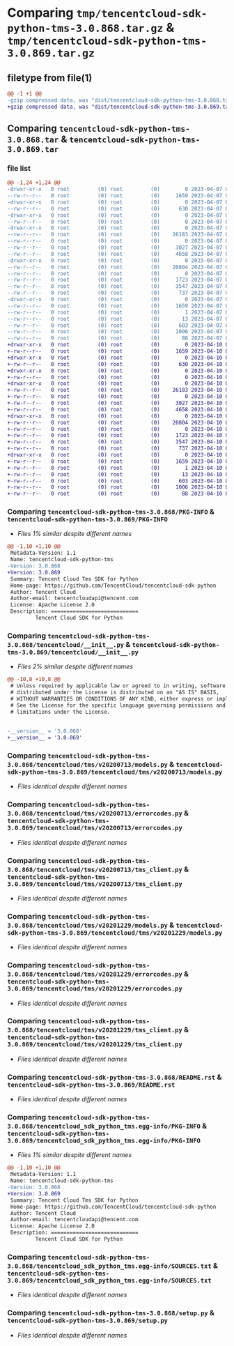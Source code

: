# Comparing `tmp/tencentcloud-sdk-python-tms-3.0.868.tar.gz` & `tmp/tencentcloud-sdk-python-tms-3.0.869.tar.gz`

## filetype from file(1)

```diff
@@ -1 +1 @@
-gzip compressed data, was "dist/tencentcloud-sdk-python-tms-3.0.868.tar", last modified: Fri Apr  7 01:03:34 2023, max compression
+gzip compressed data, was "dist/tencentcloud-sdk-python-tms-3.0.869.tar", last modified: Mon Apr 10 03:16:52 2023, max compression
```

## Comparing `tencentcloud-sdk-python-tms-3.0.868.tar` & `tencentcloud-sdk-python-tms-3.0.869.tar`

### file list

```diff
@@ -1,24 +1,24 @@
-drwxr-xr-x   0 root         (0) root         (0)        0 2023-04-07 01:03:34.000000 tencentcloud-sdk-python-tms-3.0.868/
--rw-r--r--   0 root         (0) root         (0)     1659 2023-04-07 01:03:34.000000 tencentcloud-sdk-python-tms-3.0.868/PKG-INFO
-drwxr-xr-x   0 root         (0) root         (0)        0 2023-04-07 01:03:34.000000 tencentcloud-sdk-python-tms-3.0.868/tencentcloud/
--rw-r--r--   0 root         (0) root         (0)      630 2023-04-07 01:03:34.000000 tencentcloud-sdk-python-tms-3.0.868/tencentcloud/__init__.py
-drwxr-xr-x   0 root         (0) root         (0)        0 2023-04-07 01:03:34.000000 tencentcloud-sdk-python-tms-3.0.868/tencentcloud/tms/
--rw-r--r--   0 root         (0) root         (0)        0 2023-04-07 01:03:34.000000 tencentcloud-sdk-python-tms-3.0.868/tencentcloud/tms/__init__.py
-drwxr-xr-x   0 root         (0) root         (0)        0 2023-04-07 01:03:34.000000 tencentcloud-sdk-python-tms-3.0.868/tencentcloud/tms/v20200713/
--rw-r--r--   0 root         (0) root         (0)    26183 2023-04-07 01:03:34.000000 tencentcloud-sdk-python-tms-3.0.868/tencentcloud/tms/v20200713/models.py
--rw-r--r--   0 root         (0) root         (0)        0 2023-04-07 01:03:34.000000 tencentcloud-sdk-python-tms-3.0.868/tencentcloud/tms/v20200713/__init__.py
--rw-r--r--   0 root         (0) root         (0)     3027 2023-04-07 01:03:34.000000 tencentcloud-sdk-python-tms-3.0.868/tencentcloud/tms/v20200713/errorcodes.py
--rw-r--r--   0 root         (0) root         (0)     4658 2023-04-07 01:03:34.000000 tencentcloud-sdk-python-tms-3.0.868/tencentcloud/tms/v20200713/tms_client.py
-drwxr-xr-x   0 root         (0) root         (0)        0 2023-04-07 01:03:34.000000 tencentcloud-sdk-python-tms-3.0.868/tencentcloud/tms/v20201229/
--rw-r--r--   0 root         (0) root         (0)    20804 2023-04-07 01:03:34.000000 tencentcloud-sdk-python-tms-3.0.868/tencentcloud/tms/v20201229/models.py
--rw-r--r--   0 root         (0) root         (0)        0 2023-04-07 01:03:34.000000 tencentcloud-sdk-python-tms-3.0.868/tencentcloud/tms/v20201229/__init__.py
--rw-r--r--   0 root         (0) root         (0)     1723 2023-04-07 01:03:34.000000 tencentcloud-sdk-python-tms-3.0.868/tencentcloud/tms/v20201229/errorcodes.py
--rw-r--r--   0 root         (0) root         (0)     3547 2023-04-07 01:03:34.000000 tencentcloud-sdk-python-tms-3.0.868/tencentcloud/tms/v20201229/tms_client.py
--rw-r--r--   0 root         (0) root         (0)      737 2023-04-07 01:03:34.000000 tencentcloud-sdk-python-tms-3.0.868/README.rst
-drwxr-xr-x   0 root         (0) root         (0)        0 2023-04-07 01:03:34.000000 tencentcloud-sdk-python-tms-3.0.868/tencentcloud_sdk_python_tms.egg-info/
--rw-r--r--   0 root         (0) root         (0)     1659 2023-04-07 01:03:34.000000 tencentcloud-sdk-python-tms-3.0.868/tencentcloud_sdk_python_tms.egg-info/PKG-INFO
--rw-r--r--   0 root         (0) root         (0)        1 2023-04-07 01:03:34.000000 tencentcloud-sdk-python-tms-3.0.868/tencentcloud_sdk_python_tms.egg-info/dependency_links.txt
--rw-r--r--   0 root         (0) root         (0)       13 2023-04-07 01:03:34.000000 tencentcloud-sdk-python-tms-3.0.868/tencentcloud_sdk_python_tms.egg-info/top_level.txt
--rw-r--r--   0 root         (0) root         (0)      603 2023-04-07 01:03:34.000000 tencentcloud-sdk-python-tms-3.0.868/tencentcloud_sdk_python_tms.egg-info/SOURCES.txt
--rw-r--r--   0 root         (0) root         (0)     1006 2023-04-07 01:03:34.000000 tencentcloud-sdk-python-tms-3.0.868/setup.py
--rw-r--r--   0 root         (0) root         (0)       88 2023-04-07 01:03:34.000000 tencentcloud-sdk-python-tms-3.0.868/setup.cfg
+drwxr-xr-x   0 root         (0) root         (0)        0 2023-04-10 03:16:52.000000 tencentcloud-sdk-python-tms-3.0.869/
+-rw-r--r--   0 root         (0) root         (0)     1659 2023-04-10 03:16:52.000000 tencentcloud-sdk-python-tms-3.0.869/PKG-INFO
+drwxr-xr-x   0 root         (0) root         (0)        0 2023-04-10 03:16:52.000000 tencentcloud-sdk-python-tms-3.0.869/tencentcloud/
+-rw-r--r--   0 root         (0) root         (0)      630 2023-04-10 03:16:52.000000 tencentcloud-sdk-python-tms-3.0.869/tencentcloud/__init__.py
+drwxr-xr-x   0 root         (0) root         (0)        0 2023-04-10 03:16:52.000000 tencentcloud-sdk-python-tms-3.0.869/tencentcloud/tms/
+-rw-r--r--   0 root         (0) root         (0)        0 2023-04-10 03:16:52.000000 tencentcloud-sdk-python-tms-3.0.869/tencentcloud/tms/__init__.py
+drwxr-xr-x   0 root         (0) root         (0)        0 2023-04-10 03:16:52.000000 tencentcloud-sdk-python-tms-3.0.869/tencentcloud/tms/v20200713/
+-rw-r--r--   0 root         (0) root         (0)    26183 2023-04-10 03:16:52.000000 tencentcloud-sdk-python-tms-3.0.869/tencentcloud/tms/v20200713/models.py
+-rw-r--r--   0 root         (0) root         (0)        0 2023-04-10 03:16:52.000000 tencentcloud-sdk-python-tms-3.0.869/tencentcloud/tms/v20200713/__init__.py
+-rw-r--r--   0 root         (0) root         (0)     3027 2023-04-10 03:16:52.000000 tencentcloud-sdk-python-tms-3.0.869/tencentcloud/tms/v20200713/errorcodes.py
+-rw-r--r--   0 root         (0) root         (0)     4658 2023-04-10 03:16:52.000000 tencentcloud-sdk-python-tms-3.0.869/tencentcloud/tms/v20200713/tms_client.py
+drwxr-xr-x   0 root         (0) root         (0)        0 2023-04-10 03:16:52.000000 tencentcloud-sdk-python-tms-3.0.869/tencentcloud/tms/v20201229/
+-rw-r--r--   0 root         (0) root         (0)    20804 2023-04-10 03:16:52.000000 tencentcloud-sdk-python-tms-3.0.869/tencentcloud/tms/v20201229/models.py
+-rw-r--r--   0 root         (0) root         (0)        0 2023-04-10 03:16:52.000000 tencentcloud-sdk-python-tms-3.0.869/tencentcloud/tms/v20201229/__init__.py
+-rw-r--r--   0 root         (0) root         (0)     1723 2023-04-10 03:16:52.000000 tencentcloud-sdk-python-tms-3.0.869/tencentcloud/tms/v20201229/errorcodes.py
+-rw-r--r--   0 root         (0) root         (0)     3547 2023-04-10 03:16:52.000000 tencentcloud-sdk-python-tms-3.0.869/tencentcloud/tms/v20201229/tms_client.py
+-rw-r--r--   0 root         (0) root         (0)      737 2023-04-10 03:16:52.000000 tencentcloud-sdk-python-tms-3.0.869/README.rst
+drwxr-xr-x   0 root         (0) root         (0)        0 2023-04-10 03:16:52.000000 tencentcloud-sdk-python-tms-3.0.869/tencentcloud_sdk_python_tms.egg-info/
+-rw-r--r--   0 root         (0) root         (0)     1659 2023-04-10 03:16:52.000000 tencentcloud-sdk-python-tms-3.0.869/tencentcloud_sdk_python_tms.egg-info/PKG-INFO
+-rw-r--r--   0 root         (0) root         (0)        1 2023-04-10 03:16:52.000000 tencentcloud-sdk-python-tms-3.0.869/tencentcloud_sdk_python_tms.egg-info/dependency_links.txt
+-rw-r--r--   0 root         (0) root         (0)       13 2023-04-10 03:16:52.000000 tencentcloud-sdk-python-tms-3.0.869/tencentcloud_sdk_python_tms.egg-info/top_level.txt
+-rw-r--r--   0 root         (0) root         (0)      603 2023-04-10 03:16:52.000000 tencentcloud-sdk-python-tms-3.0.869/tencentcloud_sdk_python_tms.egg-info/SOURCES.txt
+-rw-r--r--   0 root         (0) root         (0)     1006 2023-04-10 03:16:52.000000 tencentcloud-sdk-python-tms-3.0.869/setup.py
+-rw-r--r--   0 root         (0) root         (0)       88 2023-04-10 03:16:52.000000 tencentcloud-sdk-python-tms-3.0.869/setup.cfg
```

### Comparing `tencentcloud-sdk-python-tms-3.0.868/PKG-INFO` & `tencentcloud-sdk-python-tms-3.0.869/PKG-INFO`

 * *Files 1% similar despite different names*

```diff
@@ -1,10 +1,10 @@
 Metadata-Version: 1.1
 Name: tencentcloud-sdk-python-tms
-Version: 3.0.868
+Version: 3.0.869
 Summary: Tencent Cloud Tms SDK for Python
 Home-page: https://github.com/TencentCloud/tencentcloud-sdk-python
 Author: Tencent Cloud
 Author-email: tencentcloudapi@tencent.com
 License: Apache License 2.0
 Description: ============================
         Tencent Cloud SDK for Python
```

### Comparing `tencentcloud-sdk-python-tms-3.0.868/tencentcloud/__init__.py` & `tencentcloud-sdk-python-tms-3.0.869/tencentcloud/__init__.py`

 * *Files 2% similar despite different names*

```diff
@@ -10,8 +10,8 @@
 # Unless required by applicable law or agreed to in writing, software
 # distributed under the License is distributed on an "AS IS" BASIS,
 # WITHOUT WARRANTIES OR CONDITIONS OF ANY KIND, either express or implied.
 # See the License for the specific language governing permissions and
 # limitations under the License.
 
 
-__version__ = '3.0.868'
+__version__ = '3.0.869'
```

### Comparing `tencentcloud-sdk-python-tms-3.0.868/tencentcloud/tms/v20200713/models.py` & `tencentcloud-sdk-python-tms-3.0.869/tencentcloud/tms/v20200713/models.py`

 * *Files identical despite different names*

### Comparing `tencentcloud-sdk-python-tms-3.0.868/tencentcloud/tms/v20200713/errorcodes.py` & `tencentcloud-sdk-python-tms-3.0.869/tencentcloud/tms/v20200713/errorcodes.py`

 * *Files identical despite different names*

### Comparing `tencentcloud-sdk-python-tms-3.0.868/tencentcloud/tms/v20200713/tms_client.py` & `tencentcloud-sdk-python-tms-3.0.869/tencentcloud/tms/v20200713/tms_client.py`

 * *Files identical despite different names*

### Comparing `tencentcloud-sdk-python-tms-3.0.868/tencentcloud/tms/v20201229/models.py` & `tencentcloud-sdk-python-tms-3.0.869/tencentcloud/tms/v20201229/models.py`

 * *Files identical despite different names*

### Comparing `tencentcloud-sdk-python-tms-3.0.868/tencentcloud/tms/v20201229/errorcodes.py` & `tencentcloud-sdk-python-tms-3.0.869/tencentcloud/tms/v20201229/errorcodes.py`

 * *Files identical despite different names*

### Comparing `tencentcloud-sdk-python-tms-3.0.868/tencentcloud/tms/v20201229/tms_client.py` & `tencentcloud-sdk-python-tms-3.0.869/tencentcloud/tms/v20201229/tms_client.py`

 * *Files identical despite different names*

### Comparing `tencentcloud-sdk-python-tms-3.0.868/README.rst` & `tencentcloud-sdk-python-tms-3.0.869/README.rst`

 * *Files identical despite different names*

### Comparing `tencentcloud-sdk-python-tms-3.0.868/tencentcloud_sdk_python_tms.egg-info/PKG-INFO` & `tencentcloud-sdk-python-tms-3.0.869/tencentcloud_sdk_python_tms.egg-info/PKG-INFO`

 * *Files 1% similar despite different names*

```diff
@@ -1,10 +1,10 @@
 Metadata-Version: 1.1
 Name: tencentcloud-sdk-python-tms
-Version: 3.0.868
+Version: 3.0.869
 Summary: Tencent Cloud Tms SDK for Python
 Home-page: https://github.com/TencentCloud/tencentcloud-sdk-python
 Author: Tencent Cloud
 Author-email: tencentcloudapi@tencent.com
 License: Apache License 2.0
 Description: ============================
         Tencent Cloud SDK for Python
```

### Comparing `tencentcloud-sdk-python-tms-3.0.868/tencentcloud_sdk_python_tms.egg-info/SOURCES.txt` & `tencentcloud-sdk-python-tms-3.0.869/tencentcloud_sdk_python_tms.egg-info/SOURCES.txt`

 * *Files identical despite different names*

### Comparing `tencentcloud-sdk-python-tms-3.0.868/setup.py` & `tencentcloud-sdk-python-tms-3.0.869/setup.py`

 * *Files identical despite different names*

